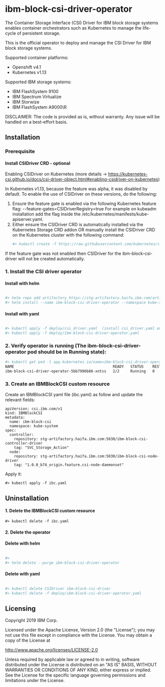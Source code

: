# ibm-block-csi-driver-operator
The Container Storage Interface (CSI) Driver for IBM block storage systems enables container orchestrators such as Kubernetes to manage the life-cycle of persistent storage.

This is the official operator to deploy and manage the CSI Driver for IBM block storage systems.

Supported container platforms:
  - Openshift v4.1
  - Kubernetes v1.13

Supported IBM storage systems:
  - IBM FlashSystem 9100
  - IBM Spectrum Virtualize
  - IBM Storwize
  - IBM FlashSystem A9000\R

DISCLAIMER: The code is provided as is, without warranty. Any issue will be handled on a best-effort basis.

## Installation

### Prerequisite

#### Install CSIDriver CRD - optional
Enabling CSIDriver on Kubernetes (more details -> https://kubernetes-csi.github.io/docs/csi-driver-object.html#enabling-csidriver-on-kubernetes)

In Kubernetes v1.13, because the feature was alpha, it was disabled by default. To enable the use of CSIDriver on these versions, do the following:

1. Ensure the feature gate is enabled via the following Kubernetes feature flag: --feature-gates=CSIDriverRegistry=true
   For example on kubeadm installation add the flag inside the /etc/kubernetes/manifests/kube-apiserver.yaml.
2. Either ensure the CSIDriver CRD is automatically installed via the Kubernetes Storage CRD addon OR manually install the CSIDriver CRD on the Kubernetes cluster with the following command:
   ```sh
   #> kubectl create -f https://raw.githubusercontent.com/kubernetes/csi-api/master/pkg/crd/manifests/csidriver.yaml
   ```

If the feature gate was not enabled then CSIDriver for the ibm-block-csi-driver will not be created automatically.

### 1. Install the CSI driver operator

#### Install with helm
```sh

#> helm repo add artifactory https://stg-artifactory.haifa.ibm.com/artifactory/chart-repo
#> helm install --name ibm-block-csi-driver-operator --namespace kube-system artifactory/ibm-block-csi-driver-operator

```
#### Install with yaml
```sh

#> kubectl apply -f deploy/csi_driver.yaml  (install csi_driver.yaml only if you are using Kubernetes v.1.14+)
#> kubectl apply -f deploy/ibm-block-csi-driver-operator.yaml

```

### 2. Verify operator is running (The ibm-block-csi-driver-operator pod should be in Running state):
```sh
#> kubectl get pod -l app.kubernetes.io/name=ibm-block-csi-driver-operator -n kube-system
NAME                                             READY   STATUS    RESTARTS   AGE
ibm-block-csi-driver-operator-5bb7996b86-xntss   2/2     Running   0          10m
```

### 3. Create an IBMBlockCSI custom resource
Create an IBMBlockCSI yaml file (ibc.yaml) as follow and update the relevant fields:
```
apiVersion: csi.ibm.com/v1
kind: IBMBlockCSI
metadata:
  name: ibm-block-csi
  namespace: kube-system
spec:
  controller:
    repository: stg-artifactory.haifa.ibm.com:5030/ibm-block-csi-controller-driver
    tag: "SVC_Storage_Action"
  node:
    repository: stg-artifactory.haifa.ibm.com:5030/ibm-block-csi-node-driver
    tag: "1.0.0_b74_origin.feature.csi-node-daemonset"
```

Apply it:
```
#> kubectl apply -f ibc.yaml
```

## Uninstallation

#### 1. Delete the IBMBlockCSI custom resource
```
#> kubectl delete -f ibc.yaml
```


#### 2. Delete the operator

#### Delete with helm
```sh

#> 
#> helm delete --purge ibm-block-csi-driver-operator

```
#### Delete with yaml
```sh

#> kubectl delete CSIDriver ibm-block-csi-driver
#> kubectl delete -f deploy/ibm-block-csi-driver-operator.yaml

```

## Licensing

Copyright 2019 IBM Corp.

Licensed under the Apache License, Version 2.0 (the "License");
you may not use this file except in compliance with the License.
You may obtain a copy of the License at

http://www.apache.org/licenses/LICENSE-2.0

Unless required by applicable law or agreed to in writing, software
distributed under the License is distributed on an "AS IS" BASIS,
WITHOUT WARRANTIES OR CONDITIONS OF ANY KIND, either express or implied.
See the License for the specific language governing permissions and
limitations under the License.

